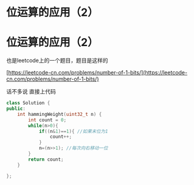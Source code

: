 # 位运算的应用（2）


# 位运算的应用（2）

也是leetcode上的一个题目，题目是这样的

[https://leetcode-cn.com/problems/number-of-1-bits/](https://leetcode-cn.com/problems/number-of-1-bits/)

话不多说 直接上代码

```c++
class Solution {
public:
    int hammingWeight(uint32_t n) {
        int count = 0;
        while(n>0){
            if((n&1)==1){ //如果末位为1
                count++;
            }
            n=(n>>1); //每次向右移动一位
        }
        return count;
    }

};
```




